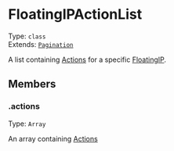 # FloatingIPActionList

Type: `class`<br>
Extends: [`Pagination`](../misc/pagination.md)

A list containing [Actions](../actions/action.md) for a specific [FloatingIP](floatingip.md).

## Members

### .actions

Type: `Array`

An array containing [Actions](../actions/action.md)
